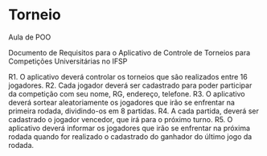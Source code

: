 # Torneio
Aula de POO

Documento de Requisitos para o Aplicativo de Controle de Torneios para Competições Universitárias no IFSP

R1. O aplicativo deverá controlar os torneios que são realizados entre 16 jogadores.
R2. Cada jogador deverá ser cadastrado para poder participar da competição com seu nome, RG, endereço, telefone.
R3. O aplicativo deverá sortear aleatoriamente os jogadores que irão se enfrentar na primeira rodada, dividindo-os em 8 partidas.
R4. A cada partida, deverá ser cadastrado o jogador vencedor, que irá para o próximo turno.
R5. O aplicativo deverá informar os jogadores que irão se enfrentar na próxima rodada quando for realizado o cadastrado do ganhador do último jogo da rodada.

